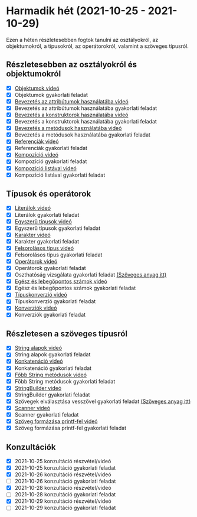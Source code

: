 # Harmadik hét (2021-10-25 - 2021-10-29)

Ezen a héten részletesebben fogtok tanulni az osztályokról, az objektumokról, 
a típusokról, az operátorokról, valamint a szöveges típusról.

## Részletesebben az osztályokról és objektumokról

* [X] [Objektumok videó](https://e-learning.training360.com/courses/take/java-se-alapok-java-nyelvi-elemek/lessons/10709803-objektumok)
* [X] Objektumok gyakorlati feladat
* [X] [Bevezetés az attribútumok használatába videó](https://e-learning.training360.com/courses/take/java-se-alapok-java-nyelvi-elemek/lessons/10709844-bevezetes-az-attributumok-hasznalataba)
* [X] Bevezetés az attribútumok használatába gyakorlati feladat
* [X] [Bevezetés a konstruktorok használatába videó](https://e-learning.training360.com/courses/take/java-se-alapok-java-nyelvi-elemek/lessons/10709653-bevezetes-a-konstruktorok-hasznalataba)
* [X] Bevezetés a konstruktorok használatába gyakorlati feladat
* [X] [Bevezetés a metódusok használatába videó](https://e-learning.training360.com/courses/take/java-se-alapok-java-nyelvi-elemek/lessons/10709834-bevezetes-a-metodusok-hasznalataba)
* [X] Bevezetés a metódusok használatába gyakorlati feladat
* [X] [Referenciák videó](https://e-learning.training360.com/courses/take/java-se-alapok-java-nyelvi-elemek/lessons/10709845-referenciak)
* [X] Referenciák gyakorlati feladat
* [X] [Kompozíció videó](https://e-learning.training360.com/courses/take/java-se-alapok-java-nyelvi-elemek/lessons/28188876-kompozicio)
* [X] Kompozíció gyakorlati feladat
* [X] [Kompozíció listával videó](https://e-learning.training360.com/courses/take/java-se-alapok-java-nyelvi-elemek/lessons/28188892-kompozicio-listaval)
* [X] Kompozíció listával gyakorlati feladat

## Típusok és operátorok

* [X] [Literálok videó](https://e-learning.training360.com/courses/take/java-se-alapok-java-nyelvi-elemek/lessons/10709837-literalok)
* [X] Literálok gyakorlati feladat
* [X] [Egyszerű típusok videó](https://e-learning.training360.com/courses/take/java-se-alapok-java-nyelvi-elemek/lessons/10709846-egyszeru-tipusok)
* [X] Egyszerű típusok gyakorlati feladat
* [X] [Karakter videó](https://e-learning.training360.com/courses/take/java-se-alapok-java-nyelvi-elemek/lessons/27993708-karakter)
* [X] Karakter gyakorlati feladat
* [X] [Felsorolásos típus videó](https://e-learning.training360.com/courses/take/java-se-alapok-java-nyelvi-elemek/lessons/10709804-felsorolasos-tipus)
* [X] Felsorolásos típus gyakorlati feladat
* [X] [Operátorok videó](https://e-learning.training360.com/courses/take/java-se-alapok-java-nyelvi-elemek/lessons/10709858-operatorok)
* [X] Operátorok gyakorlati feladat 
* [X] Oszthatóság vizsgálata gyakorlati feladat [(Szöveges anyag itt)](https://e-learning.training360.com/courses/take/java-se-alapok-java-nyelvi-elemek/texts/28278683-oszthatosag-vizsgalata)
* [X] [Egész és lebegőpontos számok videó](https://e-learning.training360.com/courses/take/java-se-alapok-java-nyelvi-elemek/lessons/10709854-egesz-es-lebegopontos-szamok)
* [X] Egész és lebegőpontos számok gyakorlati feladat
* [X] [Típuskonverzió videó](https://e-learning.training360.com/courses/take/java-se-alapok-java-nyelvi-elemek/lessons/10709762-tipuskonverzio)
* [X] Típuskonverzió gyakorlati feladat
* [X] [Konverziók videó](https://e-learning.training360.com/courses/take/java-se-alapok-java-nyelvi-elemek/lessons/27993726-konverziok)
* [X] Konverziók gyakorlati feladat

## Részletesen a szöveges típusról

* [X] [String alapok videó](https://e-learning.training360.com/courses/take/java-se-alapok-java-nyelvi-elemek/lessons/10710528-string-alapok)
* [X] String alapok gyakorlati feladat
* [X] [Konkatenáció videó](https://e-learning.training360.com/courses/take/java-se-alapok-java-nyelvi-elemek/lessons/10710386-konkatenacio)
* [X] Konkatenáció gyakorlati feladat
* [X] [Főbb String metódusok videó](https://e-learning.training360.com/courses/take/java-se-alapok-java-nyelvi-elemek/lessons/10710533-fobb-string-metodusok)
* [X] Főbb String metódusok gyakorlati feladat
* [X] [StringBuilder videó](https://e-learning.training360.com/courses/take/java-se-alapok-java-nyelvi-elemek/lessons/10710420-stringbuilder)
* [X] StringBuilder gyakorlati feladat
* [X] Szövegek elválasztása vesszővel gyakorlati feladat [(Szöveges anyag itt)](https://e-learning.training360.com/courses/take/java-se-alapok-java-nyelvi-elemek/texts/28335421-szovegek-elvalasztasa-vesszovel)
* [X] [Scanner videó](https://e-learning.training360.com/courses/take/java-se-alapok-java-nyelvi-elemek/lessons/10710394-scanner)
* [X] Scanner gyakorlati feladat
* [X] [Szöveg formázása printf-fel videó](https://e-learning.training360.com/courses/take/java-se-alapok-java-nyelvi-elemek/lessons/10710510-szoveg-formazasa-printf-fel)
* [X] Szöveg formázása printf-fel gyakorlati feladat

## Konzultációk

* [X] 2021-10-25 konzultáció részvétel/videó
* [X] 2021-10-25 konzultáció gyakorlati feladat
* [X] 2021-10-26 konzultáció részvétel/videó
* [ ] 2021-10-26 konzultáció gyakorlati feladat
* [X] 2021-10-28 konzultáció részvétel/videó
* [ ] 2021-10-28 konzultáció gyakorlati feladat
* [X] 2021-10-29 konzultáció részvétel/videó
* [ ] 2021-10-29 konzultáció gyakorlati feladat
